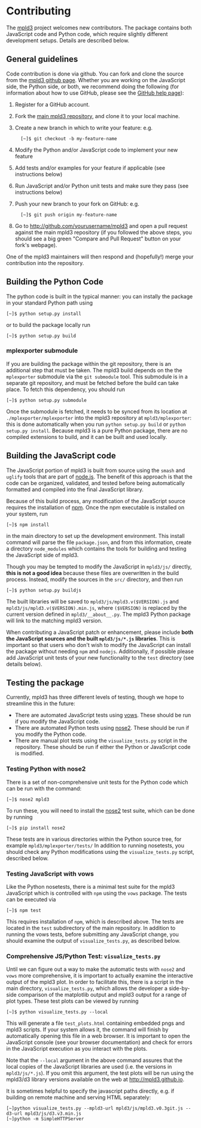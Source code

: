 # Contributing

The [mpld3](https://mpld3.github.io) project welcomes new contributors.
The package contains both JavaScript code and Python code, which require slightly different development setups. Details are described below.

## General guidelines

Code contribution is done via github. You can fork and clone the source from the [mpld3 github page](http://github.com/jakevdp/mpld3).
Whether you are working on the JavaScript side, the Python side, or both, we recommend doing the following (for information about how to use GitHub, please see the [GitHub help page](https://help.github.com/)):

1. Register for a GitHub account.

2. Fork the [main mpld3 repository](http://github.com/jakevdp/mpld3), and clone it to your local machine.

3. Create a new branch in which to write your feature: e.g.

         [~]$ git checkout -b my-feature-name

4. Modify the Python and/or JavaScript code to implement your new feature

5. Add tests and/or examples for your feature if applicable (see instructions below)

6. Run JavaScript and/or Python unit tests and make sure they pass (see instructions below)

7. Push your new branch to your fork on GitHub: e.g.

         [~]$ git push origin my-feature-name

8. Go to http://github.com/yourusername/mpld3 and open a pull request against the main mpld3 repository (if you followed the above steps, you should see a big green "Compare and Pull Request" button on your fork's webpage).

One of the mpld3 maintainers will then respond and (hopefully!) merge your contribution into the repository.


## Building the Python Code
The python code is built in the typical manner: you can instally the package in your standard Python path using

    [~]$ python setup.py install

or to build the package locally run

    [~]$ python setup.py build

### mplexporter submodule
If you are building the package within the git repository, there is an additional step that must be taken.
The mpld3 build depends on the the ``mplexporter`` submodule via the ``git submodule`` tool.
This submodule is in a separate git repository, and must be fetched before the build can take place.
To fetch this dependency, you should run

    [~]$ python setup.py submodule

Once the submodule is fetched, it needs to be synced from its location at ``./mplexporter/mplexporter`` into the mpld3 repository at ``mpld3/mplexporter``: this is done automatically when you run ``python setup.py build`` or ``python setup.py install``.
Because mpld3 is a pure Python package, there are no compiled extensions to build, and it can be built and used locally.


## Building the JavaScript code

The JavaScript portion of mpld3 is built from source using the ``smash`` and ``uglify`` tools that are part of [node.js](http://nodejs.org/).
The benefit of this approach is that the code can be organized, validated, and tested before being automatically formatted and compiled into the final JavaScript library.

Because of this build process, any modification of the JavaScript source requires the installation of [npm](https://www.npmjs.org/).
Once the npm executable is installed on your system, run

    [~]$ npm install

in the main directory to set up the development environment.
This install command will parse the file ``package.json``, and from this information, create a directory ``node_modules`` which contains the tools for building and testing the JavaScript side of mpld3.

Though you may be tempted to modify the JavaScript in ``mpld3/js/`` directly, **this is not a good idea** because these files are overwritten in the build process.
Instead, modify the sources in the ``src/`` directory, and then run

    [~]$ python setup.py buildjs

The built libraries will be saved to ``mpld3/js/mpld3.v($VERSION).js`` and ``mpld3/js/mpld3.v($VERSION).min.js``, where ``($VERSION)`` is replaced by the current version defined in ``mpld3/__about__.py``. The mpld3 Python package will link to the matching mpld3 version.

When contributing a JavaScript patch or enhancement, please include **both the JavaScript sources and the built ``mpld3/js/*.js`` libraries**.
This is important so that users who don't wish to modify the JavaScript can install the package without needing ``npm`` and ``nodejs``.
Additionally, if possible please add JavaScript unit tests of your new functionality to the ``test`` directory (see details below).


## Testing the package
Currently, mpld3 has three different levels of testing, though we hope to streamline this in the future:

- There are automated JavaScript tests using [vows](https://www.npmjs.org/package/vows). These should be run if you modify the JavaScript code.
- There are automated Python tests using [nose2](https://docs.nose2.io/en/latest/). These should be run if you modify the Python code.
- There are manual plot tests using the ``visualize_tests.py`` script in the repository. These should be run if either the Python or JavaScript code is modified.


### Testing Python with nose2

There is a set of non-comprehensive unit tests for the Python code which can be run with the command:

    [~]$ nose2 mpld3

To run these, you will need to install the [nose2](https://docs.nose2.io/en/latest/) test suite, which can be done by running

    [~]$ pip install nose2

These tests are in various directories within the Python source tree, for example ``mpld3/mplexporter/tests/``
In addition to running nosetests, you should check any Python modifications using the ``visualize_tests.py`` script, described below.


### Testing JavaScript with vows
Like the Python nosetests, there is a minimal test suite for the mpld3 JavaScript which is controlled with ``npm`` using the ``vows`` package.
The tests can be executed via

    [~]$ npm test

This requires installation of ``npm``, which is described above.
The tests are located in the ``test`` subdirectory of the main repository.
In addition to running the vows tests, before submitting any JavaScript change, you should examine the output of ``visualize_tests.py``, as described below.


### Comprehensive JS/Python Test: ``visualize_tests.py``
Until we can figure out a way to make the automatic tests with ``nose2`` and ``vows`` more comprehensive, it is important to actually examine the interactive output of the mpld3 plot.
In order to facilitate this, there is a script in the main directory, ``visualize_tests.py``, which allows the developer a side-by-side comparison of the matplotlib output and mpld3 output for a range of plot types.
These test plots can be viewed by running

    [~]$ python visualize_tests.py --local

This will generate a file ``test_plots.html`` containing embedded pngs and mpld3 scripts.
If your system allows it, the command will finish by automatically opening this file in a web browser.
It is important to open the JavaScript console (see your browser documentation) and check for errors in the JavaScript execution as you interact with the plots.

Note that the ``--local`` argument in the above command assures that the local copies of the JavaScript libraries are used (i.e. the versions in ``mpld3/js/*.js``).
If you omit this argument, the test plots will be run using the mpld3/d3 library versions available on the web at http://mpld3.github.io.

It is sometimes helpful to specify the javascript paths directly, e.g. if building on remote machine and serving HTML separately:

    [~]python visualize_tests.py --mpld3-url mpld3/js/mpld3.v0.3git.js --d3-url mpld3/js/d3.v3.min.js
    [~]python -m SimpleHTTPServer

